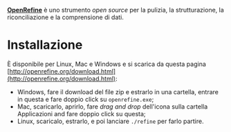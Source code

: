 [**OpenRefine**](http://openrefine.org) è uno strumento _open source_ per la pulizia, la strutturazione, la riconciliazione e la comprensione di dati.


# Installazione

È disponibile per Linux, Mac e Windows e si scarica da questa pagina [http://openrefine.org/download.html](http://openrefine.org/download.html):

- Windows, fare il download del file zip e estrarlo in una cartella, entrare in questa e fare doppio click su `openrefine.exe`;
- Mac, scaricarlo, aprirlo, fare _drag and drop_ dell'icona sulla cartella Applicazioni and fare doppio click su questa;
- Linux, scaricalo, estrarlo, e poi lanciare `./refine` per farlo partire.